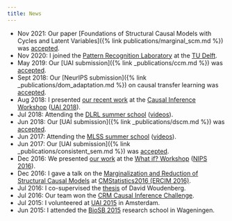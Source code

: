 ```yaml
---
title: News
---
```


* Nov 2021: Our paper [Foundations of Structural Causal Models with Cycles and Latent Variables]({% link publications/marginal_scm.md %}) was [accepted](https://imstat.org/journals-and-publications/annals-of-statistics).
* Nov 2020: I joined the [Pattern Recognition Laboratory](https://www.tudelft.nl/ewi/over-de-faculteit/afdelingen/intelligent-systems/pattern-recognition-bioinformatics) at the [TU Delft](https://www.tudelft.nl).
* May 2019: Our [UAI submission]({% link _publications/ccm.md %}) was [accepted](http://auai.org/uai2019/accepted.php).
* Sept 2018: Our [NeurIPS submission]({% link _publications/dom_adaptation.md %}) on causal transfer learning was [accepted](https://nips.cc/Conferences/2018/Schedule?showEvent=12025).
* Aug 2018: I presented [our recent work](#/miscs/bridgingthegaprde2scm.md) at the [Causal Inference Workshop](https://sites.google.com/view/causaluai2018/home) ([UAI 2018](http://auai.org/uai2018/index.php)).
* Jul 2018: Attending the [DLRL summer school](https://dlrlsummerschool.ca/past-years) ([videos](http://videolectures.net/DLRLsummerschool2018_toronto)).
* Jun 2018: Our [UAI submission]({% link _publications/dscm.md %}) was [accepted](http://auai.org/uai2018/accepted.php).
* Jun 2017: Attending the [MLSS summer school](http://mlss.tuebingen.mpg.de/2017) ([videos](https://www.youtube.com/playlist?list=PLqJm7Rc5-EXFUOvoYCdKikfck8YeUCnl9)).
* Jun 2017: Our [UAI submission]({% link _publications/consistent_sem.md %}) was [accepted](http://auai.org/~w-auai/uai2017/accepted.php).
* Dec 2016: We presented [our work](#/miscs/curingthecurseofnonrecursiveness.md) at the [What if? Workshop](https://sites.google.com/site/whatif2016nips/) ([NIPS 2016](https://nips.cc/Conferences/2016)).
* Dec 2016: I gave a talk on the [Marginalization and Reduction of Structural Causal Models](http://cmstatistics.org/RegistrationsV2/CMStatistics2016/viewSubmission.php?in=266&token=45opo010sn25570939n73o3666q72p87) at [CMStatistics2016 (ERCIM 2016)](http://cmstatistics.org/CMStatistics2016).
* Jul 2016: I co-supervised the [thesis](https://esc.fnwi.uva.nl/thesis/centraal/files/f1346187620.pdf) of David Woudenberg.
* Jul 2016: Our team won the [CRM Causal Inference Challenge](http://www.crm.umontreal.ca/2016/Genetics16/competition_e.php).
* Jul 2015: I volunteered at [UAI 2015](http://www.auai.org/uai2015) in Amsterdam.
* Jun 2015: I attended the [BioSB 2015](https://www.biosb.nl/archive-courses/course-qpm-2015) research school in Wageningen.
